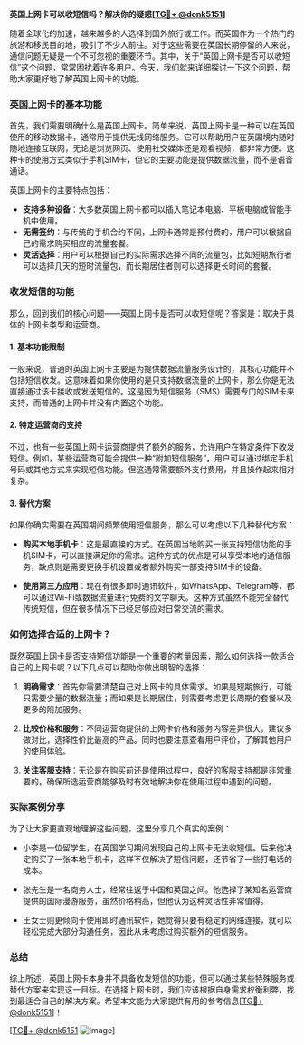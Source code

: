 **英国上网卡可以收短信吗？解决你的疑惑[[TG💪+ @donk5151](https://t.me/s/donk5151)]**

随着全球化的加速，越来越多的人选择到国外旅行或工作。而英国作为一个热门的旅游和移民目的地，吸引了不少人前往。对于这些需要在英国长期停留的人来说，通信问题无疑是一个不可忽视的重要环节。其中，关于“英国上网卡是否可以收短信”这个问题，常常困扰着许多用户。今天，我们就来详细探讨一下这个问题，帮助大家更好地了解英国上网卡的功能。

### 英国上网卡的基本功能

首先，我们需要明确什么是英国上网卡。简单来说，英国上网卡是一种可以在英国使用的移动数据卡，通常用于提供无线网络服务。它可以帮助用户在英国境内随时随地连接互联网，无论是浏览网页、使用社交媒体还是观看视频，都非常方便。这种卡的使用方式类似于手机SIM卡，但它的主要功能是提供数据流量，而不是语音通话。

英国上网卡的主要特点包括：

- **支持多种设备**：大多数英国上网卡都可以插入笔记本电脑、平板电脑或智能手机中使用。
- **无需签约**：与传统的手机合约不同，上网卡通常是预付费的，用户可以根据自己的需求购买相应的流量套餐。
- **灵活选择**：用户可以根据自己的实际需求选择不同的流量包，比如短期旅行者可以选择几天的短时流量包，而长期居住者则可以选择更长时间的套餐。

### 收发短信的功能

那么，回到我们的核心问题——英国上网卡是否可以收短信呢？答案是：取决于具体的上网卡类型和运营商。

#### 1. 基本功能限制

一般来说，普通的英国上网卡主要是为提供数据流量服务设计的，其核心功能并不包括短信收发。这意味着如果你使用的是只支持数据流量的上网卡，那么你是无法直接通过该卡接收或发送短信的。这是因为短信服务（SMS）需要专门的SIM卡来支持，而普通的上网卡并没有内置这个功能。

#### 2. 特定运营商的支持

不过，也有一些英国上网卡运营商提供了额外的服务，允许用户在特定条件下收发短信。例如，某些运营商可能会提供一种“附加短信服务”，用户可以通过绑定手机号码或其他方式来实现短信功能。但这通常需要额外支付费用，并且操作起来相对复杂。

#### 3. 替代方案

如果你确实需要在英国期间频繁使用短信服务，那么可以考虑以下几种替代方案：

- **购买本地手机卡**：这是最直接的方式。在英国当地购买一张支持短信功能的手机SIM卡，可以直接满足你的需求。这种方式的优点是可以享受本地的通信服务，缺点则是需要更换手机设置或者额外购买一部支持SIM卡的设备。
  
- **使用第三方应用**：现在有很多即时通讯软件，如WhatsApp、Telegram等，都可以通过Wi-Fi或数据流量进行免费的文字聊天。这种方式虽然不能完全替代传统短信，但在很多情况下已经足够应对日常交流的需求。

### 如何选择合适的上网卡？

既然英国上网卡是否支持短信功能是一个重要的考量因素，那么如何选择一款适合自己的上网卡呢？以下几点可以帮助你做出明智的选择：

1. **明确需求**：首先你需要清楚自己对上网卡的具体需求。如果是短期旅行，可能只需要少量的数据流量；而如果是长期居住，则需要考虑更长周期的套餐以及更多的附加服务。

2. **比较价格和服务**：不同运营商提供的上网卡价格和服务内容差异很大。建议多做对比，选择性价比最高的产品。同时也要注意查看用户评价，了解其他用户的使用体验。

3. **关注客服支持**：无论是在购买前还是使用过程中，良好的客服支持都是非常重要的。确保所选运营商能够及时有效地解决你在使用过程中遇到的问题。

### 实际案例分享

为了让大家更直观地理解这些问题，这里分享几个真实的案例：

- 小李是一位留学生，在英国学习期间发现自己的上网卡无法收短信。后来他决定购买了一张本地手机卡，这样不仅解决了短信问题，还节省了一些打电话的成本。
  
- 张先生是一名商务人士，经常往返于中国和英国之间。他选择了某知名运营商提供的国际漫游服务，虽然价格稍高，但他认为这种灵活性非常值得。

- 王女士则更倾向于使用即时通讯软件，她觉得只要有稳定的网络连接，就可以轻松完成大部分沟通任务，因此从未考虑过购买额外的短信服务。

### 总结

综上所述，英国上网卡本身并不具备收发短信的功能，但可以通过某些特殊服务或替代方案来实现这一目标。在选择上网卡时，我们应该根据自身需求权衡利弊，找到最适合自己的解决方案。希望本文能为大家提供有用的参考信息[[TG💪+ @donk5151](https://t.me/s/donk5151)]！

[[TG💪+ @donk5151](https://t.me/s/donk5151) ![Image](https://i.postimg.cc/rwNCRYN7/Snipaste-2025-04-30-17-27-05.png)]